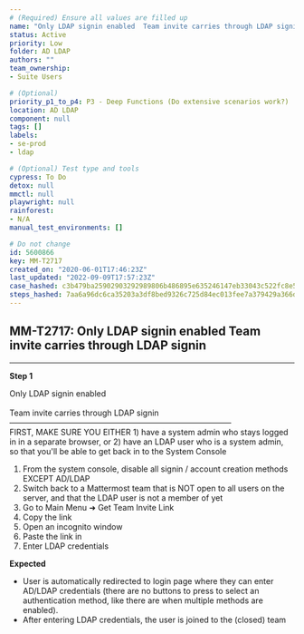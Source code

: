 ```yaml
---
# (Required) Ensure all values are filled up
name: "Only LDAP signin enabled  Team invite carries through LDAP signin"
status: Active
priority: Low
folder: AD LDAP
authors: ""
team_ownership: 
- Suite Users

# (Optional)
priority_p1_to_p4: P3 - Deep Functions (Do extensive scenarios work?)
location: AD LDAP
component: null
tags: []
labels: 
- se-prod
- ldap

# (Optional) Test type and tools
cypress: To Do
detox: null
mmctl: null
playwright: null
rainforest: 
- N/A
manual_test_environments: []

# Do not change
id: 5600866
key: MM-T2717
created_on: "2020-06-01T17:46:23Z"
last_updated: "2022-09-09T17:57:23Z"
case_hashed: c3b479ba25902903292989806b486895e635246147eb33043c522fc8e5d949cda247b6e0fcdfc747187e93ba1990377f
steps_hashed: 7aa6a96dc6ca35203a3df8bed9326c725d84ec013fee7a379429a366d7b1c5a65fd7e9e4a0177938a7d3eb3527a477f4
---
```


<!-- (Auto-generated) Based on frontmatter's "key" and "name" -->

## MM-T2717: Only LDAP signin enabled Team invite carries through LDAP signin

---

**Step 1**

Only LDAP signin enabled\
\
Team invite carries through LDAP signin\
————————————————————————————\
FIRST, MAKE SURE YOU EITHER 1) have a system admin who stays logged in in a separate browser, or 2) have an LDAP user who is a system admin, so that you'll be able to get back in to the System Console

1. From the system console, disable all signin / account creation methods EXCEPT AD/LDAP
2. Switch back to a Mattermost team that is NOT open to all users on the server, and that the LDAP user is not a member of yet
3. Go to Main Menu ➜ Get Team Invite Link
4. Copy the link
5. Open an incognito window
6. Paste the link in
7. Enter LDAP credentials

**Expected**

- User is automatically redirected to login page where they can enter AD/LDAP credentials (there are no buttons to press to select an authentication method, like there are when multiple methods are enabled).
- After entering LDAP credentials, the user is joined to the (closed) team
